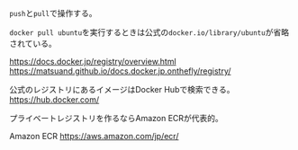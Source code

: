 `push`と`pull`で操作する。

`docker pull ubuntu`を実行するときは公式の`docker.io/library/ubuntu`が省略されている。

https://docs.docker.jp/registry/overview.html
https://matsuand.github.io/docs.docker.jp.onthefly/registry/

公式のレジストリにあるイメージはDocker Hubで検索できる。
https://hub.docker.com/

プライベートレジストリを作るならAmazon ECRが代表的。

Amazon ECR
https://aws.amazon.com/jp/ecr/
